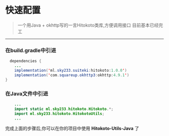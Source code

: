 # 快速配置

> 一个用Java + okhttp写的一言Hitokoto类库,方便调用接口
> 目前基本已经完工

---

### 在build.gradle中引进
``` java
  dependencies {
    ...
    implementation('ml.sky233.suiteki:hitokoto:1.0.0')   
    implementation('com.squareup.okhttp3:okhttp:4.9.1')
}
```

### 在Java文件中引进
``` java
    ...
    import static ml.sky233.hitokoto.Hitokoto.*;
    import ml.sky233.hitokoto.HitokotoUtils;
    ...
```

完成上面的步骤后,你可以在你的项目中使用 **Hitokoto-Utils-Java** 了
